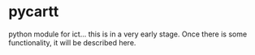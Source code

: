 pycartt
=======

python module for ict... this is in a very early stage. Once there is some functionality, it will be described here. 